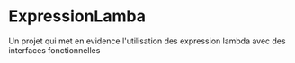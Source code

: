 # ExpressionLamba

Un projet qui met en evidence l'utilisation des expression lambda avec des interfaces fonctionnelles 
